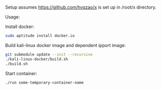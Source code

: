 Setup assumes https://github.com/hvqzao/x is set up in /root/x directory.

Usage:

Install docker:

```sh
sudo aptitude install docker.io
```

Build kali-linux docker image and dependent ipport image:

```sh
git submodule update --init --recursive
./kali-linux-docker/build.sh
./build.sh
```

Start container:

```sh
./run some-temporary-container-name
```
